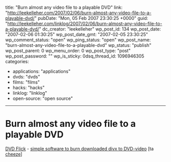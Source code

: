 title: "Burn almost any video file to a playable DVD"
link: "http://leekelleher.com/2007/02/06/burn-almost-any-video-file-to-a-playable-dvd/"
pubDate: "Mon, 05 Feb 2007 23:30:25 +0000"
guid: "http://leekelleher.com/linklog/2007/02/06/burn-almost-any-video-file-to-a-playable-dvd/"
dc_creator: "leekelleher"
wp_post_id: 134
wp_post_date: "2007-02-06 01:30:25"
wp_post_date_gmt: "2007-02-05 23:30:25"
wp_comment_status: "open"
wp_ping_status: "open"
wp_post_name: "burn-almost-any-video-file-to-a-playable-dvd"
wp_status: "publish"
wp_post_parent: 0
wp_menu_order: 0
wp_post_type: "post"
wp_post_password: ""
wp_is_sticky: 0dsq_thread_id: 1096946305
categories:
  - applications: "applications"
  - dvds: "dvds"
  - films: "films"
  - hacks: "hacks"
  - linklog: "linklog"
  - open-source: "open source"

---

# Burn almost any video file to a playable DVD

<a href="http://dvdflick.sourceforge.net/">DVD Flick</a> - <a href="http://lifehacker.com/software/dvds/hack-attack-burn-almost-any-video-file-to-a-playable-dvd-232322.php">simple software to burn downloaded divx to DVD-video</a> [ta <a href="http://www.lifejustbounces.com/cheese/">cheeze</a>]
